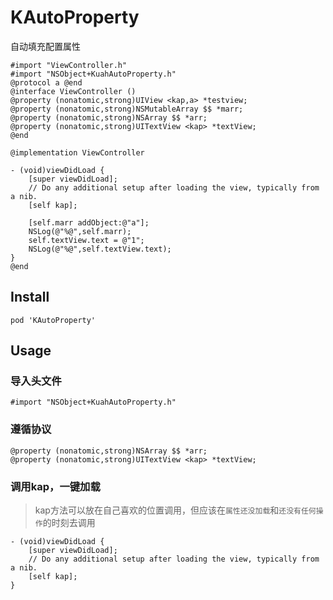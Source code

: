# KAutoProperty
自动填充配置属性

```
#import "ViewController.h"
#import "NSObject+KuahAutoProperty.h"
@protocol a @end
@interface ViewController ()
@property (nonatomic,strong)UIView <kap,a> *testview;
@property (nonatomic,strong)NSMutableArray $$ *marr;
@property (nonatomic,strong)NSArray $$ *arr;
@property (nonatomic,strong)UITextView <kap> *textView;
@end

@implementation ViewController

- (void)viewDidLoad {
    [super viewDidLoad];
    // Do any additional setup after loading the view, typically from a nib.
    [self kap];
    
    [self.marr addObject:@"a"];
    NSLog(@"%@",self.marr);
    self.textView.text = @"1";
    NSLog(@"%@",self.textView.text);
}
@end
```

## Install
```
pod 'KAutoProperty'
```

## Usage
### 导入头文件
```
#import "NSObject+KuahAutoProperty.h"
```
### 遵循协议
```
@property (nonatomic,strong)NSArray $$ *arr;
@property (nonatomic,strong)UITextView <kap> *textView;
```
### 调用kap，一键加载
> kap方法可以放在自己喜欢的位置调用，但应该在`属性还没加载`和`还没有任何操作`的时刻去调用
```
- (void)viewDidLoad {
    [super viewDidLoad];
    // Do any additional setup after loading the view, typically from a nib.
    [self kap];
}
```
